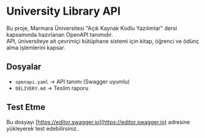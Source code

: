 # University Library API

Bu proje, Marmara Üniversitesi "Açık Kaynak Kodlu Yazılımlar" dersi kapsamında hazırlanan OpenAPI tanımıdır.  
API, üniversiteye ait çevrimiçi kütüphane sistemi için kitap, öğrenci ve ödünç alma işlemlerini kapsar.

## Dosyalar

- `openapi.yaml` → API tanımı (Swagger uyumlu)
- `DELIVERY.md` → Teslim raporu

## Test Etme

Bu dosyayı [https://editor.swagger.io](https://editor.swagger.io) adresine yükleyerek test edebilirsiniz.
